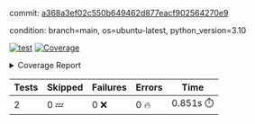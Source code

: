 commit: [a368a3ef02c550b649462d877eacf902564270e9](https://github.com/rcmdnk/python-template/tree/a368a3ef02c550b649462d877eacf902564270e9)

condition: branch=main, os=ubuntu-latest, python_version=3.10

[![test](https://github.com/rcmdnk/python-template/actions/workflows/test.yml/badge.svg)](https://github.com/rcmdnk/python-template/actions/runs/10030556661)
<a href="https://github.com/rcmdnk/python-template/blob/a368a3ef02c550b649462d877eacf902564270e9/README.md"><img alt="Coverage" src="https://img.shields.io/badge/Coverage-100%25-brightgreen.svg" /></a><details><summary>Coverage Report </summary><table><tr><th>File</th><th>Stmts</th><th>Miss</th><th>Cover</th></tr><tbody><tr><td><b>TOTAL</b></td><td><b>4</b></td><td><b>0</b></td><td><b>100%</b></td></tr></tbody></table></details>

| Tests | Skipped | Failures | Errors | Time |
| ----- | ------- | -------- | -------- | ------------------ |
| 2 | 0 :zzz: | 0 :x: | 0 :fire: | 0.851s :stopwatch: |


